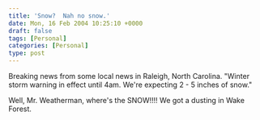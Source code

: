 ```yaml
---
title: 'Snow?  Nah no snow.'
date: Mon, 16 Feb 2004 10:25:10 +0000
draft: false
tags: [Personal]
categories: [Personal]
type: post
---
```


Breaking news from some local news in Raleigh, North Carolina. "Winter storm warning in effect until 4am. We're expecting 2 - 5 inches of snow."

Well, Mr. Weatherman, where's the SNOW!!!! We got a dusting in Wake Forest.